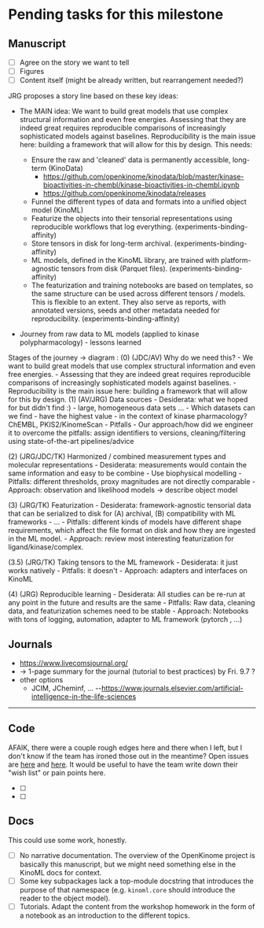 # Pending tasks for this milestone

## Manuscript

- [ ] Agree on the story we want to tell
- [ ] Figures
- [ ] Content itself (might be already written, but rearrangement needed?)

JRG proposes a story line based on these key ideas:

- The MAIN idea: We want to build great models that use complex structural information and even free energies. Assessing that they are indeed great requires reproducible comparisons of increasingly sophisticated models against baselines. Reproducibility is the main issue here: building a framework that will allow for this by design. This needs:
  - Ensure the raw and 'cleaned' data is permanently accessible, long-term (KinoData)
    * https://github.com/openkinome/kinodata/blob/master/kinase-bioactivities-in-chembl/kinase-bioactivities-in-chembl.ipynb
    * https://github.com/openkinome/kinodata/releases 
  - Funnel the different types of data and formats into a unified object model (KinoML)
  - Featurize the objects into their tensorial representations using reproducible workflows that log everything. (experiments-binding-affinity)
  - Store tensors in disk for long-term archival. (experiments-binding-affinity)
  - ML models, defined in the KinoML library, are trained with platform-agnostic tensors from disk (Parquet files). (experiments-binding-affinity)
  - The featurization and training notebooks are based on templates, so the same structure can be used across different tensors / models. This is flexible to an extent. They also serve as reports, with annotated versions, seeds and other metadata needed for reproducibility. (experiments-binding-affinity)


- Journey from raw data to ML models (applied to kinase polypharmacology) - lessons learned

Stages of the journey -> diagram :
(0) (JDC/AV) Why do we need this?
    - We want to build great models that use complex structural information and even free energies. 
    - Assessing that they are indeed great requires reproducible comparisons of increasingly sophisticated models against baselines. 
    - Reproducibility is the main issue here: building a framework that will allow for this by design. 
(1) (AV/JRG) Data sources
    - Desiderata: what we hoped for but didn't find :)
        - large, homogeneous data sets ...
    - Which datasets can we find - have the highest value - in the context of kinase pharmacology? ChEMBL, PKIS2/KinomeScan
    - Pitfalls
    - Our approach/how did we engineer it to overcome the pitfalls: assign identifiers to versions, cleaning/filtering using state-of-the-art pipelines/advice

(2) (JRG/JDC/TK) Harmonized / combined measurement types and molecular representations
    - Desiderata: measurements would contain the same information and easy to be combine 
    - Use biophysical modelling
    - Pitfalls: different thresholds, proxy magnitudes are not directly comparable
    - Approach: observation and likelihood models -> describe object model

(3) (JRG/TK) Featurization 
    - Desiderata: framework-agnostic tensorial data that can be serialized to disk for (A) archival, (B) compatibility with ML frameworks
    - ...
    - Pitfalls: different kinds of models have different shape requirements, which affect the file format on disk and how they are ingested in the ML model.
    - Approach: review most interesting featurization for ligand/kinase/complex.

(3.5) (JRG/TK) Taking tensors to the ML framework
    - Desiderata: it just works natively
    - Pitfalls: it doesn't 
    - Approach: adapters and interfaces on KinoML
    
(4) (JRG) Reproducible learning
    - Desiderata: All studies can be re-run at any point in the future and results are the same
    - Pitfalls: Raw data, cleaning data, and featurization schemes need to be stable
    - Approach: Notebooks with tons of logging, automation, adapter to ML framework (pytorch , ...) 

## Journals
* https://www.livecomsjournal.org/
* -> 1-page summary for the journal (tutorial to best practices) by Fri. 9.7 ?
* other options
    - JCIM, JCheminf, ...
   --https://www.journals.elsevier.com/artificial-intelligence-in-the-life-sciences


-----------------

## Code

AFAIK, there were a couple rough edges here and there when I left, but I don't know if the team has ironed those out in the meantime? Open issues are [here](https://github.com/openkinome/kinoml/issues) and [here](https://github.com/openkinome/experiments-binding-affinity/issues). It would be useful to have the team write down their "wish list" or pain points here.

- [ ]
- [ ]


## Docs

This could use some work, honestly.

- [ ] No narrative documentation. The overview of the OpenKinome project is basically this manuscript, but we might need something else in the KinoML docs for context.
- [ ] Some key subpackages lack a top-module docstring that introduces the purpose of that namespace (e.g. `kinoml.core` should introduce the reader to the object model).
- [ ] Tutorials. Adapt the content from the workshop homework in the form of a notebook as an introduction to the different topics.
